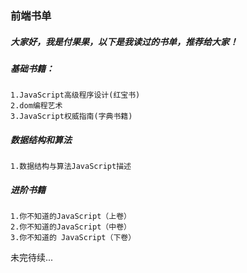 ### 前端书单

##### 大家好，我是付果果，以下是我读过的书单，推荐给大家！

##### 基础书籍：

```
1.JavaScript高级程序设计(红宝书)
2.dom编程艺术
3.JavaScript权威指南(字典书籍)
```

##### 数据结构和算法

```
1.数据结构与算法JavaScript描述
```

##### 进阶书籍

```
1.你不知道的JavaScript（上卷）
2.你不知道的JavaScript（中卷）
3.你不知道的 JavaScript（下卷）
```


未完待续...



